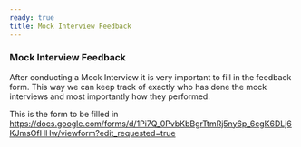 ```yaml
---
ready: true
title: Mock Interview Feedback
---
```

### Mock Interview  Feedback

After conducting a Mock Interview it is very important to fill in the feedback
form. This way we can keep track of exactly who has done the mock interviews and most importantly
how they performed.

This is the form to be filled in
https://docs.google.com/forms/d/1Pi7Q_0PvbKbBgrTtmRj5ny6p_6cgK6DLj6KJmsOfHHw/viewform?edit_requested=true

